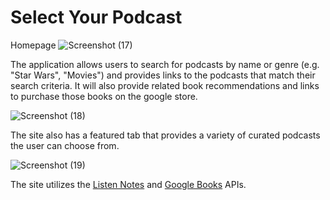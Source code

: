 # Select Your Podcast

Homepage
![Screenshot (17)](https://user-images.githubusercontent.com/49291154/65293430-3d4b5500-db29-11e9-9d5e-7154e8ccca2c.png)

The application allows users to search for podcasts by name or genre (e.g. "Star Wars", "Movies") and provides links to the podcasts that match their search criteria. It will also provide related book recommendations and links to purchase those books on the google store.

![Screenshot (18)](https://user-images.githubusercontent.com/49291154/65293462-518f5200-db29-11e9-86bf-6edef7fd5ad3.png)

The site also has a featured tab that provides a variety of curated podcasts the user can choose from.

![Screenshot (19)](https://user-images.githubusercontent.com/49291154/65293488-64098b80-db29-11e9-8ddd-fd5b8b548c0c.png)

The site utilizes the [Listen Notes](https://rapidapi.com/listennotes/api/listennotes) and
 [Google Books](https://www.programmableweb.com/api/google-books) APIs.



